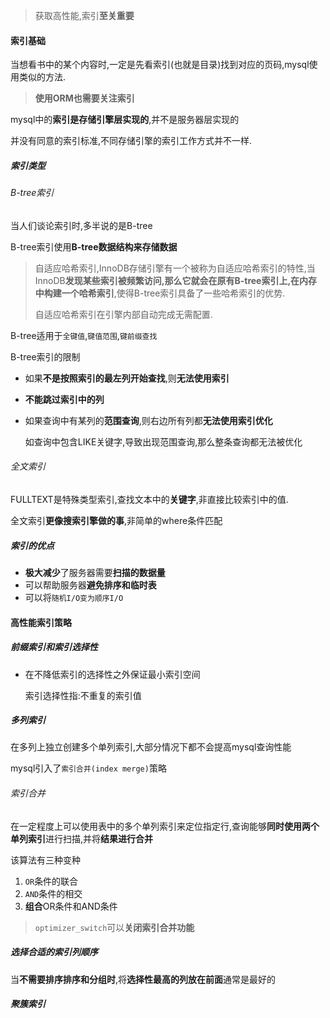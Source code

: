 > 获取高性能,索引**至关重要**

#### 索引基础

当想看书中的某个内容时,一定是先看索引(也就是目录)找到对应的页码,mysql使用类似的方法.

> **使用ORM也需要关注索引**

mysql中的**索引是存储引擎层实现的**,并不是服务器层实现的

并没有同意的索引标准,不同存储引擎的索引工作方式并不一样.

##### 索引类型

###### B-tree索引

当人们谈论索引时,多半说的是B-tree

B-tree索引使用**B-tree数据结构来存储数据**

> 自适应哈希索引,InnoDB存储引擎有一个被称为自适应哈希索引的特性,当InnoDB**发现某些索引被频繁访问,那么它就会在原有B-tree索引上,在内存中构建一个哈希索引**,使得B-tree索引具备了一些哈希索引的优势.
>
> 自适应哈希索引在引擎内部自动完成无需配置.

B-tree适用于`全键值`,`键值范围`,`键前缀查找`

B-tree索引的限制

* 如果**不是按照索引的最左列开始查找**,则**无法使用索引**

* **不能跳过索引中的列**

* 如果查询中有某列的**范围查询**,则右边所有列都**无法使用索引优化**

  如查询中包含LIKE关键字,导致出现范围查询,那么整条查询都无法被优化

###### 全文索引

FULLTEXT是特殊类型索引,查找文本中的**关键字**,非直接比较索引中的值.

全文索引**更像搜索引擎做的事**,非简单的where条件匹配

##### 索引的优点

* **极大减少**了服务器需要**扫描的数据量**
* 可以帮助服务器**避免排序和临时表**
* 可以将`随机I/O变为顺序I/O`

#### 高性能索引策略

##### 前缀索引和索引选择性

* 在不降低索引的选择性之外保证最小索引空间

  索引选择性指:不重复的索引值

##### 多列索引

在多列上独立创建多个单列索引,大部分情况下都不会提高mysql查询性能

mysql引入了`索引合并(index merge)`策略

###### 索引合并

在一定程度上可以使用表中的多个单列索引来定位指定行,查询能够**同时使用两个单列索引**进行扫描,并将**结果进行合并**

该算法有三种变种

1. `OR`条件的联合
2. `AND`条件的相交
3. **组合**OR条件和AND条件

> `optimizer_switch`可以**关闭索引合并功能**

##### 选择合适的索引列顺序

当**不需要排序排序和分组时**,将**选择性最高的列放在前面**通常是最好的

##### 聚簇索引